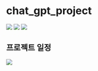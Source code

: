 # chat_gpt_project 

<img src="https://img.shields.io/badge/HTML5-E34F26?style=flat-square&logo=html5&logoColor=black"> <img src="https://img.shields.io/badge/CSS3-1572B6?style=flat-square&logo=CSS3&logoColor=black"> <img src="https://img.shields.io/badge/JavaScript-F7DF1E?style=flat-square&logo=JavaScript&logoColor=black">


## 프로젝트 일정

[![](https://mermaid.ink/img/pako:eNplUl1rE0EU_SuXeVLYbfaj5mPfxKgoBIr1pbIv053ZD83uhN1ZpYSAD1vBVhHRUlu2UiHSCn2I2EJEf1F29j84ySax0XmauffMOWfOnT5yGKHIQh6OOLcjkIsHvEvhjo_5_Y3HcHvjQfH1N5RHuTj-Vh7kILK8-JmJvSEUZ2-KD8PJeHTjRcB9eLh5syIgmNN7LA4xB9jaUjsdtd22o6qXUIcHLAJ5qzx-C8X--eRHVrXKj1nxJRenJ-XeGMSvc7H7egGzDM1YV7WGarQU0EmFl85AOineHUkUlK-uxP4piJPL8uBS8g7F2ctp3cIup7GySgD_2bm6KD9lK3YcGQDME7imIw5HcgeTUV6MZBif34vDXbBgwW9qfw36POwqTpIoT5MF_hpQr4CrPlYyKC7GMuyZRva9wnky6HQbHlFMQjrvLEmbqrYkRQoKqRxBQORw-9PLNuI-DamNLLklOH5mIzsaSBxOOdvciRxk8TilCopZ6vnIcnE3kae0Nx1nO8BejMN_qndJwFm8LHYZJlQe-4jv9GafKki4FHBY5AbetJ7GXVn2Oe8lVq02ba9VL1pzWFhLAuLjmPvPW_Va3ag3sWHSesPEt0yTONt6q-ka67pLGppuYDQYKIjO9DvVD56rKKiHoyeMLbwO_gDzaSPj?type=png)](https://mermaid.live/edit#pako:eNplUl1rE0EU_SuXeVLYbfaj5mPfxKgoBIr1pbIv053ZD83uhN1ZpYSAD1vBVhHRUlu2UiHSCn2I2EJEf1F29j84ySax0XmauffMOWfOnT5yGKHIQh6OOLcjkIsHvEvhjo_5_Y3HcHvjQfH1N5RHuTj-Vh7kILK8-JmJvSEUZ2-KD8PJeHTjRcB9eLh5syIgmNN7LA4xB9jaUjsdtd22o6qXUIcHLAJ5qzx-C8X--eRHVrXKj1nxJRenJ-XeGMSvc7H7egGzDM1YV7WGarQU0EmFl85AOineHUkUlK-uxP4piJPL8uBS8g7F2ctp3cIup7GySgD_2bm6KD9lK3YcGQDME7imIw5HcgeTUV6MZBif34vDXbBgwW9qfw36POwqTpIoT5MF_hpQr4CrPlYyKC7GMuyZRva9wnky6HQbHlFMQjrvLEmbqrYkRQoKqRxBQORw-9PLNuI-DamNLLklOH5mIzsaSBxOOdvciRxk8TilCopZ6vnIcnE3kae0Nx1nO8BejMN_qndJwFm8LHYZJlQe-4jv9GafKki4FHBY5AbetJ7GXVn2Oe8lVq02ba9VL1pzWFhLAuLjmPvPW_Va3ag3sWHSesPEt0yTONt6q-ka67pLGppuYDQYKIjO9DvVD56rKKiHoyeMLbwO_gDzaSPj)
